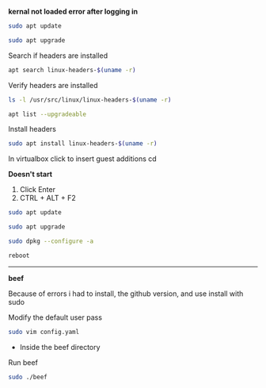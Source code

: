 **kernal not loaded error after logging in**

```sh
sudo apt update
```

```sh
sudo apt upgrade
```

Search if headers are installed
```sh
apt search linux-headers-$(uname -r)
```

Verify headers are installed
```sh
ls -l /usr/src/linux/linux-headers-$(uname -r)
```

```sh
apt list --upgradeable
```

Install headers
```sh
sudo apt install linux-headers-$(uname -r)
```

In virtualbox click to insert guest additions cd

**Doesn't start**

1. Click Enter
2. CTRL + ALT + F2

```sh
sudo apt update
```

```sh
sudo apt upgrade
```

```sh
sudo dpkg --configure -a
```

```sh
reboot
```

---
**beef**

Because of errors i had to install, the github version, and use install with sudo

Modify the default user pass
```sh
sudo vim config.yaml
```
- Inside the beef directory

Run beef
```sh
sudo ./beef
```

